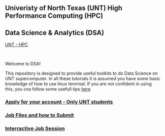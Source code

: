 ## Univeristy of North Texas (UNT) High Performance Computing (HPC)
## Data Science & Analytics (DSA) 
[UNT - HPC](https://hpc.unt.edu/home)

</br>

Welcome to DSA!

This repository is designed to provide useful toolkits to do Data Science on UNT supercomputer.
In all these tutorials it is assumed you have some basic knowledge of how to use linux temrinal. If you are not confident in using this, you cna follow some usefull tips  [here](https://www.howtogeek.com/140679/beginner-geek-how-to-start-using-the-linux-terminal/)

### [Apply for your account - Only UNT students](https://hpc.unt.edu/account-info)

### [Job Files and how to Submit](https://github.com/gmihaila/unt_hpc/tree/master/job_file)

### [Interractive Job Session](https://github.com/gmihaila/unt_hpc/tree/master/active_job)

